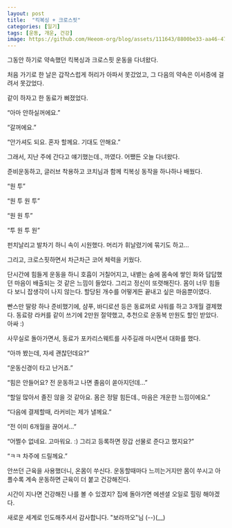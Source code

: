 ```yaml
---
layout: post
title:  "킥복싱 + 크로스핏"
categories: [일기]
tags: [운동, 개운, 건강]
image: https://github.com/Heeom-org/blog/assets/111643/8800be33-aa46-4705-8798-2c4cb69ff9f9
---
```


그동안 하기로 약속했던 킥복싱과 크로스핏 운동을 다녀왔다.

처음 가기로 한 날은 갑작스럽게 허리가 아파서 못갔었고, 그 다음의 약속은 이서증에 걸려서 못갔었다.

같이 하자고 한 동료가 삐졌었다.

“아마 안하실꺼에요.”

“갈꺼에요.”

“안가셔도 되요. 혼자 할께요. 기대도 안해요.”

그래서, 지난 주에 간다고 얘기했는데., 까였다. 어쨌든 오늘 다녀왔다.

준비운동하고, 글러브 착용하고 코치님과 함께 킥복싱 동작을 하나하나 배웠다.

“원 투” 

“원 투 원 투” 

“원 원 투” 

“투 원 투 원”

펀치날리고 발차기 하니 속이 시원했다. 머리가 휘날렸기에 묶기도 하고…

그리고, 크로스핏하면서 차근차근 코어 체력을 키웠다. 

단시간에 힘들게 운동을 하니 호흡이 거칠어지고, 내뱉는 숨에 몸속에 쌓인 화와 답답했던 마음이 배출되는 것 같은 느낌이 들었다. 그리고 정신이 또렷해진다. 몸이 너무 힘들다 보니 잡생각이 나지 않는다. 할당된 개수를 어떻게든 끝내고 싶은 마음뿐이였다.

빤스만 딸랑 하나 준비했기에, 샴푸, 바디로션 등은 동료꺼로 샤워를 하고 3개월 결제했다. 동료랑 라커를 같이 쓰기에 2만원 절약했고, 추천으로 운동복 만원도 할인 받았다. 아싸 :)

사무실로 돌아가면서, 동료가 포카리스웨트를 사주길래 마시면서 대화를 했다.

“아까 봤는데, 자세 괜찮던데요?”

“운동신경이 타고 난거죠.”

“힘은 안들어요? 전 운동하고 나면 졸음이 쏟아지던데…”

“할일 많아서 졸진 않을 것 같아요. 몸은 정말 힘든데., 마음은 개운한 느낌이에요.”

“다음에 결제할때, 라커비는 제가 낼께요.”

“전 이미 6개월을 끊어서…”

“어쩔수 없네요. 고마워요. :) 그리고 등록하면 장갑 선물로 준다고 했지요?”

“ㅋㅋ 차주에 드릴께요.”

안쓰던 근육을 사용했더니, 온몸이 쑤신다. 운동할때마다 느끼는거지만 몸이 쑤시고 아플수록 계속 운동하면 근육이 더 붙고 건강해진다.

시간이 지나면 건강해진 나를 볼 수 있겠지? 집에 돌아가면 에센셜 오일로 힐링 해야겠다.

새로운 세계로 인도해주셔서 감사합니다. "보라까오"님 (--)(__)
